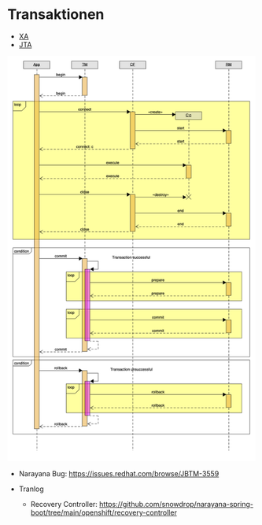 # Transaktionen

* [XA](https://pubs.opengroup.org/onlinepubs/009680699/toc.pdf)
* [JTA](https://download.oracle.com/otn-pub/jcp/jta-1_2-mrel2-spec/JTA1.2Specification.pdf?AuthParam=1638448785_b16e7edd7e2ecb73c219273a4980da3f)

![](res/tx.png)

* Narayana Bug: https://issues.redhat.com/browse/JBTM-3559

* Tranlog
    * Recovery Controller: https://github.com/snowdrop/narayana-spring-boot/tree/main/openshift/recovery-controller

